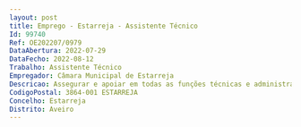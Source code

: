 ```yaml
--- 
layout: post
title: Emprego - Estarreja - Assistente Técnico
Id: 99740
Ref: OE202207/0979
DataAbertura: 2022-07-29
DataFecho: 2022-08-12
Trabalho: Assistente Técnico
Empregador: Câmara Municipal de Estarreja
Descricao: Assegurar e apoiar em todas as funções técnicas e administrativas inerentes à biblioteca Realizar tarefas relacionadas com o registo, a catalogação, a cotação, o armazenamento de espécies documentais Fazer a gestão de catálogos Garantir os serviços de atendimento, de empréstimo e de apoio na pesquisa bibliográfica  Apoiar na elaboração de documentos técnicos de uniformização de procedimentos aplicando normas de funcionamento de bibliotecas e serviços de documentação de acordo com métodos e procedimentos previamente estabelecidos Apoiar em todas as atividades, promovidas ou acolhidas, da Biblioteca Municipal Garantir o apoio aos Polos de Leitura Apoiar e colaborar em todas as atividades dinamizadas organizadas pela Biblioteca Municipal de Estarreja
CodigoPostal: 3864-001 ESTARREJA
Concelho: Estarreja
Distrito: Aveiro
--- 
```

